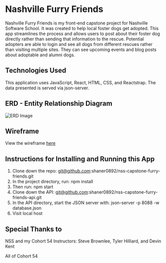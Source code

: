 # Nashville Furry Friends

Nashville Furry Friends is my front-end capstone project for Nashville Software School. It was created to help local foster dogs get adopted. This app streamlines the process and allows users to post about their foster dog directly rather than sending that information to the rescue. Potential adopters are able to login and see all dogs from different rescues rather than visiting multiple sites. They can see upcoming events and blog posts about adoptable and alumni dogs.

## Technologies Used

This application uses JavaScript, React, HTML, CSS, and Reactstrap. The data presented is served via json-server.

## ERD - Entity Relationship Diagram

![ERD Image](https://res.cloudinary.com/dfxsl6a2c/image/upload/v1649089623/Screen_Shot_2022-04-04_at_10.07.44_AM_sqn8kh.png)

## Wireframe

View the wireframe [here](https://sketchboard.me/NC9dAORdDas#/)

## Instructions for Installing and Running this App

1. Clone down the repo:
git@github.com:shaner0892/nss-capstone-furry-friends.git
2. In the project directory, run: npm install
3. Then run: npm start
3. Clone down the API:
git@github.com:shaner0892/nss-capstone-furry-friends-api.git
4. In the API directory, start the JSON server with:
json-server -p 8088 -w database.json
5. Visit local host

## Special Thanks to

NSS and my Cohort 54 Instructors: Steve Brownlee, Tyler Hilliard, and Devin Kent

All of Cohort 54
